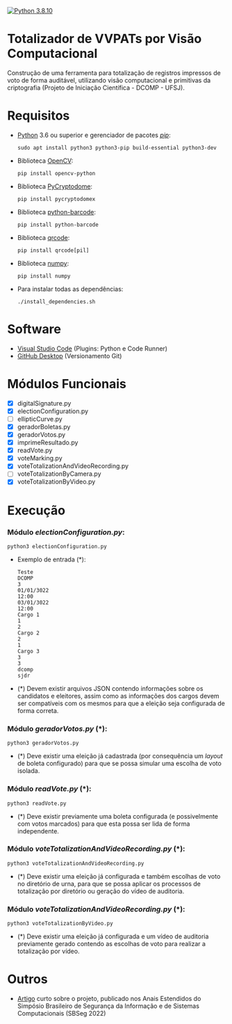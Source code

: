 [![Python 3.8.10](https://img.shields.io/badge/Python-3776AB?style=for-the-badge&logo=python&logoColor=white)](https://www.python.org/downloads/release/python-3810/)

# Totalizador de VVPATs por Visão Computacional

Construção de uma ferramenta para totalização de registros impressos de voto de forma auditável, utilizando visão computacional e primitivas da criptografia (Projeto de Iniciação Científica - DCOMP - UFSJ).

# Requisitos

- [Python](https://python.org) 3.6 ou superior e gerenciador de pacotes [_pip_](https://pip.pypa.io/en/stable/installation/):

      sudo apt install python3 python3-pip build-essential python3-dev

- Biblioteca [OpenCV](https://opencv.org/):

      pip install opencv-python
       
- Biblioteca [PyCryptodome](https://pycryptodome.readthedocs.io/en/latest/src/introduction.html):
 
      pip install pycryptodomex
       
- Biblioteca [python-barcode](https://python-barcode.readthedocs.io/en/stable/):

      pip install python-barcode
       
- Biblioteca [qrcode](https://pypi.org/project/qrcode/):

      pip install qrcode[pil]
  
- Biblioteca [numpy](https://numpy.org/):

      pip install numpy
      
- Para instalar todas as dependências:

      ./install_dependencies.sh
    
# Software
- [Visual Studio Code](https://code.visualstudio.com/) (Plugins: Python e Code Runner) 
- [GitHub Desktop](https://desktop.github.com/) (Versionamento Git)

# Módulos Funcionais

- [x] digitalSignature.py
- [x] electionConfiguration.py
- [ ] ellipticCurve.py
- [x] geradorBoletas.py
- [x] geradorVotos.py
- [x] imprimeResultado.py
- [x] readVote.py
- [x] voteMarking.py
- [x] voteTotalizationAndVideoRecording.py
- [ ] voteTotalizationByCamera.py
- [x] voteTotalizationByVideo.py

# Execução 

### Módulo _electionConfiguration.py_:
      
    python3 electionConfiguration.py
      
- Exemplo de entrada (*):

      Teste
      DCOMP
      3
      01/01/3022
      12:00
      03/01/3022
      12:00
      Cargo 1
      1
      2
      Cargo 2
      2
      1
      Cargo 3
      3
      3
      dcomp
      sjdr

- (*) Devem existir arquivos JSON contendo informações sobre os candidatos e eleitores, assim como as informações dos cargos devem ser compatíveis com os mesmos para que a eleição seja configurada de forma correta.

### Módulo _geradorVotos.py_ (*):
      
    python3 geradorVotos.py
      
- (*) Deve existir uma eleição já cadastrada (por consequência um _layout_ de boleta configurado) para que se possa simular uma escolha de voto isolada.

### Módulo _readVote.py_ (*):
      
    python3 readVote.py
      
- (*) Deve existir previamente uma boleta configurada (e possivelmente com votos marcados) para que esta possa ser lida de forma independente.

### Módulo _voteTotalizationAndVideoRecording.py_ (*):
      
    python3 voteTotalizationAndVideoRecording.py
      
- (*) Deve existir uma eleição já configurada e também escolhas de voto no diretório de urna, para que se possa aplicar os processos de totalização por diretório ou geração do vídeo de auditoria.

### Módulo _voteTotalizationAndVideoRecording.py_ (*):
      
    python3 voteTotalizationByVideo.py
      
- (*) Deve existir uma eleição já configurada e um vídeo de auditoria previamente gerado contendo as escolhas de voto para realizar a totalização por vídeo.

# Outros

- [Artigo](https://sol.sbc.org.br/index.php/sbseg_estendido/article/view/21712) curto sobre o projeto, publicado nos Anais Estendidos do Simpósio Brasileiro de Segurança da Informação e de Sistemas Computacionais (SBSeg 2022)
